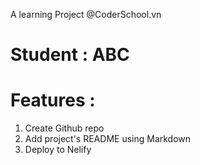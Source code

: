 
A learning Project @CoderSchool.vn

# Student : ABC

# Features : 

1. Create Github repo
2. Add project's README using Markdown
3. Deploy to Nelify
